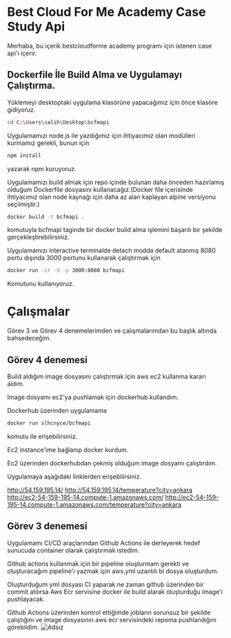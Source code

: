# Best Cloud For Me Academy Case Study Api

Merhaba, bu içerik bestcloudforme academy programı için istenen case api'ı içerir.

## Dockerfile İle Build Alma ve Uygulamayı Çalıştırma.

Yüklemeyi desktoptaki uygulama klasörüne yapacağımız için önce klasöre gidiyoruz.

```bash
cd C:\Users\salih\Desktop\bcfmapi
```

Uygulamamızı node.js ile yazdığımız için ihtiyacımız olan modülleri kurmamız gerekli, bunun için

```bash
npm install
```

yazarak npm kuruyoruz.

Uygulamamızı build almak için repo içinde bulunan daha önceden hazırlamış olduğum Dockerfile dosyasını kullanacağız.(Docker file içerisinde ihtiyacımız olan node kaynağı için daha az alan kaplayan alpine versiyonu seçilmiştir.)

```bash
docker build -t bcfmapi .
```

komutuyla bcfmapi taginde bir docker build alma işlemini başarılı bir şekilde gerçekleştirebilirsiniz.

Uygulamamızı interactive terminalde detach modda default atanmış 8080 portu dışında 3000 portunu kullanarak çalıştırmak için

```bash
docker run -it -d -p 3000:8080 bcfmapi
```
Komutunu kullanıyoruz.






# Çalışmalar
Görev 3 ve Görev 4 denemelerimden ve çalışmalarımdan bu başlık altında bahsedeceğim.

## Görev 4 denemesi
Build aldığım image dosyasını çalıştırmak için aws ec2 kullanma kararı aldım.

Image dosyamı ec2'ya pushlamak için dockerhub kullandım.

Dockerhub üzerinden uygulamama

```bash
docker run slhcnyce/bcfmapi
```
komutu ile erişebilirsiniz.

Ec2 instance'ime bağlanıp docker kurdum.

Ec2 üzerinden dockerhubdan çekmiş olduğum image dosyamı çalıştırdım.

Uygulamaya aşağıdaki linklerden erişebilirsiniz.

http://54.159.195.14/
http://54.159.195.14/temperature?city=ankara
http://ec2-54-159-195-14.compute-1.amazonaws.com/
http://ec2-54-159-195-14.compute-1.amazonaws.com/temperature?city=ankara

## Görev 3 denemesi
Uygulamamı CI/CD araçlarından Github Actions ile derleyerek hedef sunucuda container olarak çalıştırmak istedim.

Github actions kullanmak için bir pipeline oluşturmam gerekti ve oluşturacağım pipeline'ı yazmak için aws.yml uzantılı bi dosya oluşturdum.

Oluşturduğum yml dosyası CI yaparak ne zaman github üzerinden bir commit atılırsa Aws Ecr servisine docker ile build alarak oluşturduğu image'i pushlayacak.

Github Actions üzerinden kontrol ettiğimde jobların sorunsuz bir şekilde çalıştığını ve image dosyasının aws ecr servisindeki repoma pushlandığını görebildim.
![Adsız](https://user-images.githubusercontent.com/97128581/152684617-cb4fae9c-b19a-4dc9-ae50-10a1475c9cec.png)
